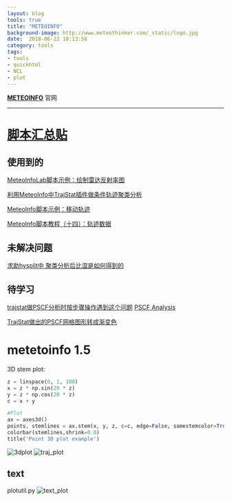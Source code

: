 ```yaml
---
layout: blog
tools: true
title: "METEOINFO"
background-image: http://www.meteothinker.com/_static/logo.jpg
date:  2018-06-22 10:13:56
category: tools
tags:
- tools
- quickhtml
- NCL
- plot
---
```


**[METEOINFO](http://www.meteothinker.com/)** 官网


----

# **[脚本汇总贴](http://bbs.06climate.com/forum.php?mod=viewthread&tid=36151&extra=page%3D1)**

## 使用到的

[MeteoInfoLab脚本示例：绘制雷达反射率图](http://bbs.06climate.com/forum.php?mod=viewthread&tid=59768&extra=page%3D1)

[利用MeteoInfo中TrajStat插件做条件轨迹聚类分析](http://bbs.06climate.com/forum.php?mod=viewthread&tid=37332&extra=page%3D1)

[MeteoInfo脚本示例：移动轨迹](http://bbs.06climate.com/forum.php?mod=viewthread&tid=31797&extra=&page=1)

[MeteoInfo脚本教程（十四）：轨迹数据](http://bbs.06climate.com/forum.php?mod=viewthread&tid=31437&extra=page%3D2)
## 未解决问题

[求助hysplit中 聚类分析后比湿是如何得到的](http://bbs.06climate.com/forum.php?mod=viewthread&tid=24760&extra=page%3D1&page=1)

## 待学习

[trajstat做PSCF分析时按步骤操作遇到这个问题](http://bbs.06climate.com/forum.php?mod=viewthread&tid=61535&extra=page%3D2)
[PSCF Analysis](http://www.meteothinker.com/docs/trajstat/pscf.html)

[TrajStat做出的PSCF网格图形转成渐变色 ](http://bbs.06climate.com/forum.php?mod=viewthread&tid=31305&extra=page%3D1)

# metetoinfo 1.5

3D stem plot:
```python
z = linspace(0, 1, 100)
x = z * np.sin(20 * z)
y = z * np.cos(20 * z)
c = x + y

#Plot
ax = axes3d()
points, stemlines = ax.stem(x, y, z, c=c, edge=False, samestemcolor=True)
colorbar(stemlines,shrink=0.8)
title('Point 3D plot example')
```
![3dplot](http://www.meteothinker.com/_images/stem3_1.png)
![traj_plot](https://raw.githubusercontent.com/xigrug/xigrug.github.io/master/picture/traj_multi_color_plot.png)

## text
plotutil.py
![text_plot](https://raw.githubusercontent.com/xigrug/xigrug.github.io/master/picture/meteoinfo-text.png)
